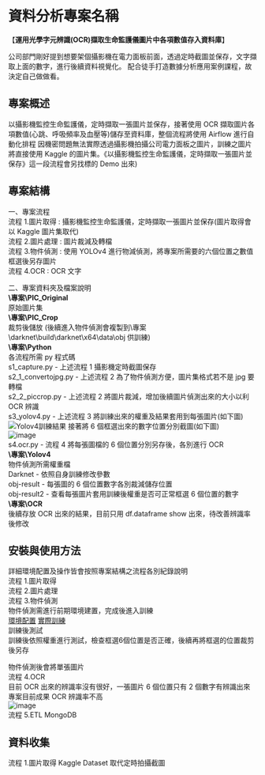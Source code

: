 # 資料分析專案名稱

【**運用光學字元辨識(OCR)擷取生命監護儀圖片中各項數值存入資料庫**】

公司部門剛好提到想要架個攝影機在電力面板前面，透過定時截圖並保存，文字擷取上面的數字，進行後續資料視覺化。
配合徒手打造數據分析應用案例課程，故決定自己做做看。

## 專案概述

以攝影機監控生命監護儀，定時擷取一張圖片並保存，接著使用 OCR 擷取圖片各項數值(心跳、呼吸頻率及血壓等)儲存至資料庫，整個流程將使用 Airflow 進行自動化排程
因機密問題無法實際透過攝影機拍攝公司電力面板之圖片，訓練之圖片將直接使用 Kaggle 的圖片集。《以攝影機監控生命監護儀，定時擷取一張圖片並保存》這一段流程會另找標的 Demo 出來)

## 專案結構

一、專案流程  
流程 1.圖片取得 : 攝影機監控生命監護儀，定時擷取一張圖片並保存(圖片取得會以 Kaggle 圖片集取代)  
流程 2.圖片處理 : 圖片裁減及轉檔  
流程 3.物件偵測 : 使用 YOLOv4 進行物減偵測，將專案所需要的六個位置之數值框選後另存圖片  
流程 4.OCR : OCR 文字

二、專案資料夾及檔案說明  
**\專案\PIC_Original**  
原始圖片集  
**\專案\PIC_Crop**  
裁剪後儲放 (後續進入物件偵測會複製到\專案\darknet\build\darknet\x64\data\obj 供訓練)  
**\專案\Python**  
各流程所需 py 程式碼  
s1_capture.py - 上述流程 1 攝影機定時截圖保存  
s2_1_convertojpg.py - 上述流程 2 為了物件偵測方便，圖片集格式若不是 jpg 要轉檔  
s2_2_piccrop.py - 上述流程 2 將圖片裁減，增加後續圖片偵測出來的大小以利 OCR 辨識  
s3_yolov4.py - 上述流程 3 將訓練出來的權重及結果套用到每張圖片(如下圖)  
![Yolov4訓練結果](https://github.com/dscareer-bootcamp/data-analytics-starter-TaenggusFan/assets/132985698/b92fe236-89ef-4f5b-9088-659f40a1bb1b)
接著將 6 個框選出來的數字位置分別截圖(如下圖)  
![image](https://github.com/dscareer-bootcamp/data-analytics-starter-TaenggusFan/assets/132985698/357a5491-54cf-4a42-a45b-363f410b3a3e)  
s4.ocr.py - 流程 4 將每張圖檔的 6 個位置分別另存後，各別進行 OCR  
**\專案\Yolov4**  
物件偵測所需權重檔  
Darknet - 依照自身訓練修改參數  
obj-result - 每張圖的 6 個位置數字各別裁減儲存位置  
obj-result2 - 查看每張圖片套用訓練後權重是否可正常框選 6 個位置的數字  
**\專案\OCR**  
後續存放 OCR 出來的結果，目前只用 df.dataframe show 出來，待改善辨識率後修改

## 安裝與使用方法

詳細環境配置及操作皆會按照專案結構之流程各別紀錄說明  
流程 1.圖片取得  
流程 2.圖片處理  
流程 3.物件偵測  
物件偵測需進行前期環境建置，完成後進入訓練  
[環境配置](https://medium.com/@u357ps8633/%E7%89%A9%E4%BB%B6%E5%81%B5%E6%B8%AC-yolov4-darknet-cd6ce95321b4)
[實際訓練](https://medium.com/@u357ps8633/%E7%89%A9%E4%BB%B6%E5%81%B5%E6%B8%AC-yolov4-darknet-%E8%A8%93%E7%B7%B4-76679163964c)  
訓練後測試  
訓練後依照權重進行測試，檢查框選6個位置是否正確，後續再將框選的位置裁剪後另存
  
物件偵測後會將單張圖片  
流程 4.OCR  
目前 OCR 出來的辨識率沒有很好，一張圖片 6 個位置只有 2 個數字有辨識出來專案目前成果 OCR 辨識率不高  
![image](https://github.com/dscareer-bootcamp/data-analytics-starter-TaenggusFan/assets/132985698/c442876d-7b5a-476d-a587-9524df09edee)  
流程 5.ETL
MongoDB

## 資料收集

流程 1.圖片取得
Kaggle Dataset 取代定時拍攝截圖
